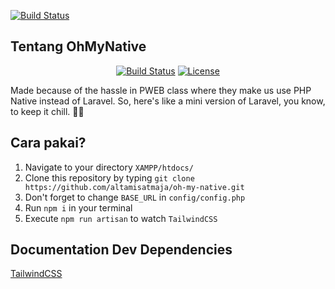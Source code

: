 
<a href="https://github.com/altamisatmaja/oh-my-native"><img src="https://raw.githubusercontent.com/altamisatmaja/oh-my-native/79a656a4a2f6413e7a80e69c66109a5f7174b9b1/public/assets/icons/ohmynative.svg" alt="Build Status"></a>

## Tentang OhMyNative

<p align="center">
<a href="https://travis-ci.org/laravel/framework"><img src="https://travis-ci.org/laravel/framework.svg" alt="Build Status"></a>
<a href="https://packagist.org/packages/laravel/framework"><img src="https://img.shields.io/packagist/l/laravel/framework" alt="License"></a>
</p>

Made because of the hassle in PWEB class where they make us use PHP Native instead of Laravel. So, here's like a mini version of Laravel, you know, to keep it chill. 🌾🤩

## Cara pakai?

1. Navigate to your directory `XAMPP/htdocs/`
2. Clone this repository by typing `git clone https://github.com/altamisatmaja/oh-my-native.git`
3. Don't forget to change `BASE_URL` in `config/config.php`
4. Run `npm i` in your terminal
5. Execute `npm run artisan` to watch `TailwindCSS`


## Documentation Dev Dependencies
<a href="https://tailwindcss.com/docs/installation">TailwindCSS</a>